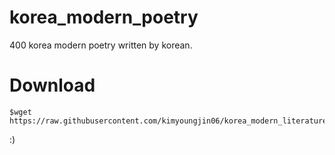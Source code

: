 # korea_modern_poetry
400 korea modern poetry written by korean.

# Download
```linux
$wget https://raw.githubusercontent.com/kimyoungjin06/korea_modern_literature/master/400_korea_modern_poetry.txt
```
:)
